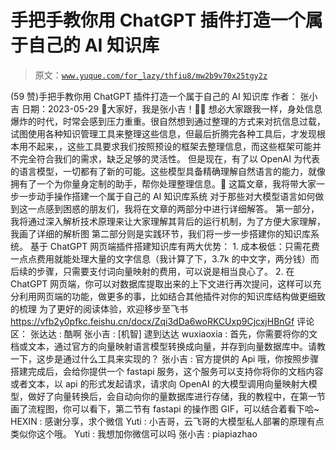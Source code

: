 # 手把手教你用 ChatGPT 插件打造一个属于自己的 AI 知识库

> 原文：[`www.yuque.com/for_lazy/thfiu8/mw2b9v70x25tgy2z`](https://www.yuque.com/for_lazy/thfiu8/mw2b9v70x25tgy2z)

<ne-h2 id="4344f81d" data-lake-id="4344f81d"><ne-heading-ext><ne-heading-anchor></ne-heading-anchor><ne-heading-fold></ne-heading-fold></ne-heading-ext><ne-heading-content><ne-text id="u746be2f3">(59 赞)手把手教你用 ChatGPT 插件打造一个属于自己的 AI 知识库</ne-text></ne-heading-content></ne-h2> <ne-p id="uf236b9de" data-lake-id="uf236b9de"><ne-text id="u227374cf">作者： 张小吉</ne-text></ne-p> <ne-p id="ubd749b0f" data-lake-id="ubd749b0f"><ne-text id="u58ce78e0">日期：2023-05-29</ne-text></ne-p> <ne-p id="u551c9712" data-lake-id="u551c9712"><ne-text id="u50c40f0f">👋大家好，我是张小吉！👨‍💻</ne-text></ne-p> <ne-p id="ua56cb056" data-lake-id="ua56cb056"><ne-text id="u811a184a">想必大家跟我一样，身处信息爆炸的时代，时常会感到压力重重。很自然想到通过整理的方式来对抗信息过载，试图使用各种知识管理工具来整理这些信息，但最后折腾完各种工具后，才发现根本用不起来，，这些工具要求我们按照预设的框架去整理信息，而这些框架可能并不完全符合我们的需求，缺乏足够的灵活性。</ne-text></ne-p> <ne-p id="u459b2228" data-lake-id="u459b2228"><ne-text id="u5e74d07b">但是现在，有了以 OpenAI 为代表的语言模型，一切都有了新的可能。这些模型具备精确理解自然语言的能力，就像拥有了一个为你量身定制的助手，帮你处理整理信息。🤖</ne-text></ne-p> <ne-p id="ue00cb9b4" data-lake-id="ue00cb9b4"><ne-text id="uaaef0584">这篇文章，我将带大家一步一步动手操作搭建一个属于自己的 AI 知识库系统 对于那些对大模型语言如何做到这一点感到困惑的朋友们，我将在文章的两部分中进行详细解答。</ne-text></ne-p> <ne-p id="uf8bf3812" data-lake-id="uf8bf3812"><ne-text id="u87ee4fed">第一部分，我将通过深入解析技术原理来让大家理解其背后的运行机制，为了方便大家理解，我画了详细的解析图</ne-text></ne-p> <ne-p id="ued163d48" data-lake-id="ued163d48"><ne-text id="ub0a46019">第二部分则是实践环节，我们将一步一步搭建你的知识库系统。</ne-text></ne-p> <ne-p id="u582eaad9" data-lake-id="u582eaad9"><ne-text id="ucd4a57e4">基于 ChatGPT 网页端插件搭建知识库有两大优势：</ne-text></ne-p> <ne-p id="u8ea928f3" data-lake-id="u8ea928f3"><ne-text id="ue3bf49d7">1\. 成本极低：只需花费一点点费用就能处理大量的文字信息（我计算了下，3.7k 的中文字，两分钱）而后续的步骤，只需要支付词向量映射的费用，可以说是相当良心了。</ne-text></ne-p> <ne-p id="u70650d35" data-lake-id="u70650d35"><ne-text id="ua34041be">2\. 在 ChatGPT 网页端，你可以对数据库提取出来的上下文进行再次提问，这样可以充分利用网页端的功能，做更多的事，比如结合其他插件对你的知识库结构做更细致的梳理</ne-text></ne-p> <ne-p id="u06e5cd9d" data-lake-id="u06e5cd9d"><ne-text id="u8ba90839">为了更好的阅读体验，欢迎移步至飞书</ne-text></ne-p> <ne-p id="uf0f7b459" data-lake-id="uf0f7b459">[<ne-text id="u2307c2ec">https://vfb2y0pfkc.feishu.cn/docx/Zqi3dDa6woRKCUxp9CjcxjHBnGf</ne-text>](https://vfb2y0pfkc.feishu.cn/docx/Zqi3dDa6woRKCUxp9CjcxjHBnGf)</ne-p> <ne-hole id="ua1890d62" data-lake-id="ua1890d62"><ne-card data-card-name="hr" data-card-type="block" id="QmRfa" data-event-boundary="card"><ne-p id="u8bb1dd79" data-lake-id="u8bb1dd79"><ne-text id="u0a509884">评论区：</ne-text></ne-p> <ne-p id="u4ded420a" data-lake-id="u4ded420a"><ne-text id="uba2b4d45">张达达 : 酷啊</ne-text> <ne-text id="u20cdf901">张小吉 : [机智] 逮到达达</ne-text> <ne-text id="u9f398b46">wuxiaoxia : 首先，你需要将你的文档或文本，通过官方的向量映射语言模型转换成向量，并存到向量数据库中。请教一下，这步是通过什么工具来实现的？</ne-text> <ne-text id="uf670794d">张小吉 : 官方提供的 Api 哦，你按照步骤搭建完成后，会给你提供一个 fastapi 服务，这个服务可以支持你将你的文档内容或者文本，以 api 的形式发起请求，请求向 OpenAI 的大模型调用向量映射大模型，做好了向量转换后，会自动向你的量数据库进行存储，我的教程中，在第一节画了流程图，你可以看下，第二节有 fastapi 的操作图 GIF，可以结合着看下哈~</ne-text> <ne-text id="u14dd80c2">HEXIN : 感谢分享，求个微信</ne-text> <ne-text id="u1c499e48">Yuti : 小吉哥，云飞哥的大模型私人部署的原理有点类似你这个哦。</ne-text> <ne-text id="u2dc86552">Yuti : 我想加你微信可以吗</ne-text> <ne-text id="uaf76517c">张小吉 : piapiazhao</ne-text></ne-p></ne-card></ne-hole>